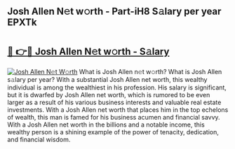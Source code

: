 ## Josh Allen N𝚎t w𝚘rth - Part-iH8 S𝚊lary per year EPXTk

# <h2><a href="http://gc1o88y.nevu.top/?p=Josh+Allen">🔗 👉🔴 Josh Allen N𝚎t w𝚘rth - S𝚊lary</a></h2>

[![Josh Allen N𝚎t W𝚘rth](https://i.imgur.com/Oavwk0R.jpeg)](http://gc1o88y.nevu.top/?p=Josh+Allen)
What is Josh Allen n𝚎t w𝚘rth? What is Josh Allen s𝚊lary per year?
With a substantial Josh Allen net worth, this wealthy individual is among the wealthiest in his profession. His salary is significant, but it is dwarfed by Josh Allen net worth, which is rumored to be even larger as a result of his various business interests and valuable real estate investments. With a Josh Allen net worth that places him in the top echelons of wealth, this man is famed for his business acumen and financial savvy. With a Josh Allen net worth in the billions and a notable income, this wealthy person is a shining example of the power of tenacity, dedication, and financial wisdom.

